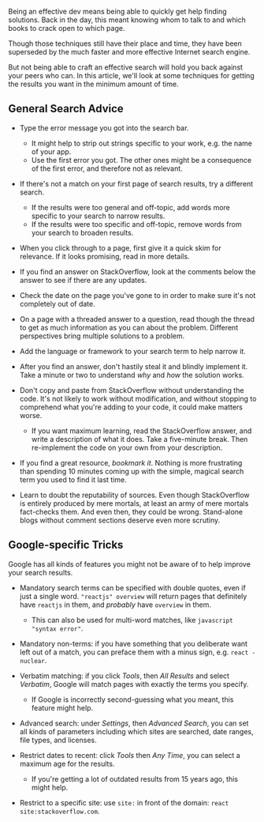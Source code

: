 Being an effective dev means being able to quickly get help finding solutions. Back in the day, this meant knowing whom to talk to and which books to crack open to which page.

Though those techniques still have their place and time, they have been superseded by the much faster and more effective Internet search engine.

But not being able to craft an effective search will hold you back against your peers who can. In this article, we'll look at some techniques for getting the results you want in the minimum amount of time.

## General Search Advice

* Type the error message you got into the search bar.
  * It might help to strip out strings specific to your work, e.g. the name of your app.
  * Use the first error you got. The other ones might be a consequence of the first error, and therefore not as relevant.

* If there's not a match on your first page of search results, try a different search.
  * If the results were too general and off-topic, add words more specific to your search to narrow results.
  * If the results were too specific and off-topic, remove words from your search to broaden results.

* When you click through to a page, first give it a quick skim for relevance. If it looks promising, read in more details.

* If you find an answer on StackOverflow, look at the comments below the answer to see if there are any updates.

* Check the date on the page you've gone to in order to make sure it's not completely out of date.

* On a page with a threaded answer to a question, read though the thread to get as much information as you can about the problem. Different perspectives bring multiple solutions to a problem.

* Add the language or framework to your search term to help narrow it.

* After you find an answer, don't hastily steal it and blindly implement it. Take a minute or two to understand _why_ and _how_ the solution works.

* Don't copy and paste from StackOverflow without understanding the code. It's not likely to work without modification, and without stopping to comprehend what you're adding to your code, it could make matters worse.
  * If you want maximum learning, read the StackOverflow answer, and write a description of what it does. Take a five-minute break. Then re-implement the code on your own from your description.

* If you find a great resource, *bookmark it*. Nothing is more frustrating than spending 10 minutes coming up with the simple, magical search term you used to find it last time.

* Learn to doubt the reputability of sources. Even though StackOverflow is entirely produced by mere mortals, at least an army of mere mortals fact-checks them. And even then, they could be wrong. Stand-alone blogs without comment sections deserve even more scrutiny.

## Google-specific Tricks

Google has all kinds of features you might not be aware of to help improve your search results.

* Mandatory search terms can be specified with double quotes, even if just a single word. `"reactjs" overview` will return pages that definitely have `reactjs` in them, and _probably_ have `overview` in them.
  * This can also be used for multi-word matches, like `javascript "syntax error"`.

* Mandatory non-terms: if you have something that you deliberate want left out of a match, you can preface them with a minus sign, e.g. `react -nuclear`.

* Verbatim matching: if you click *Tools*, then *All Results* and select *Verbatim*, Google will match pages with exactly the terms you specify.
  * If Google is incorrectly second-guessing what you meant, this feature might help.

* Advanced search: under *Settings*, then *Advanced Search*, you can set all kinds of parameters including
which sites are searched, date ranges, file types, and licenses.

* Restrict dates to recent: click *Tools* then *Any Time*, you can select a maximum age for the results.
  * If you're getting a lot of outdated results from 15 years ago, this might help.

* Restrict to a specific site: use `site:` in front of the domain: `react site:stackoverflow.com`.
